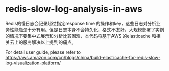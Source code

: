 # redis-slow-log-analysis-in-aws


Redis的慢日志会记录超过指定response time 的操作和key，这些日志对分析业务性能瓶颈十分有用。但是日志本身不会持久化，格式不友好，大规模部署了实例的情况下要集中式展示和分析比较困难，本代码将基于AWS 的elasticache 和相关云上的服务解决以上提到的痛点。

For detail user guide, please refer to https://aws.amazon.com/cn/blogs/china/build-elasticache-for-redis-slow-log-visualization-platform/

